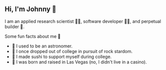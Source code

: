 ## Hi, I'm Johnny 👋

I am an applied research scientist 👨‍🔬, software developer 👨‍💻, and perpetual builder 🚀. 

Some fun facts about me 🙈
- 🔭 I used to be an astronomer. 
- 🤘 I once dropped out of college in pursuit of rock stardom.
- 🍣 I made sushi to support myself during college.
- 🎰 I was born and raised in Las Vegas (no, I didn't live in a casino).
